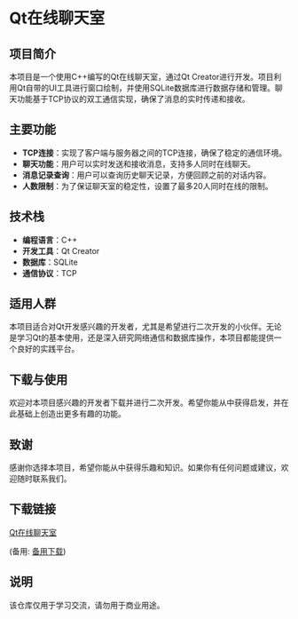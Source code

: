 # Qt在线聊天室

## 项目简介

本项目是一个使用C++编写的Qt在线聊天室，通过Qt Creator进行开发。项目利用Qt自带的UI工具进行窗口绘制，并使用SQLite数据库进行数据存储和管理。聊天功能基于TCP协议的双工通信实现，确保了消息的实时传递和接收。

## 主要功能

- **TCP连接**：实现了客户端与服务器之间的TCP连接，确保了稳定的通信环境。
- **聊天功能**：用户可以实时发送和接收消息，支持多人同时在线聊天。
- **消息记录查询**：用户可以查询历史聊天记录，方便回顾之前的对话内容。
- **人数限制**：为了保证聊天室的稳定性，设置了最多20人同时在线的限制。

## 技术栈

- **编程语言**：C++
- **开发工具**：Qt Creator
- **数据库**：SQLite
- **通信协议**：TCP

## 适用人群

本项目适合对Qt开发感兴趣的开发者，尤其是希望进行二次开发的小伙伴。无论是学习Qt的基本使用，还是深入研究网络通信和数据库操作，本项目都能提供一个良好的实践平台。

## 下载与使用

欢迎对本项目感兴趣的开发者下载并进行二次开发。希望你能从中获得启发，并在此基础上创造出更多有趣的功能。

## 致谢

感谢你选择本项目，希望你能从中获得乐趣和知识。如果你有任何问题或建议，欢迎随时联系我们。

## 下载链接
[Qt在线聊天室](https://pan.quark.cn/s/bb526b57c8f1) 

(备用: [备用下载](https://pan.baidu.com/s/1ezWR3tQBpOtMa_5wyXrOrQ?pwd=ztj8))

## 说明

该仓库仅用于学习交流，请勿用于商业用途。
